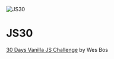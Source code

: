 ![JS30](https://wesbos.com/wp-content/uploads/2016/12/JS3-social-share.png)

# JS30
[30 Days Vanilla JS Challenge](https://javascript30.com/) by Wes Bos
